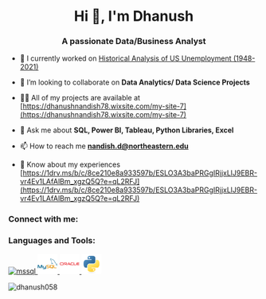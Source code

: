 <h1 align="center">Hi 👋, I'm Dhanush</h1>
<h3 align="center">A passionate Data/Business Analyst</h3>

- 🔭 I currently worked on [Historical Analysis of US Unemployment (1948-2021)](https://github.com/dhanush058/Personal/tree/main/Historical%20Analysis%20of%20US%20Unemployment%20(1948-2021))

- 👯 I’m looking to collaborate on **Data Analytics/ Data Science Projects**

- 👨‍💻 All of my projects are available at [https://dhanushnandish78.wixsite.com/my-site-7](https://dhanushnandish78.wixsite.com/my-site-7)

- 💬 Ask me about **SQL, Power BI, Tableau, Python Libraries, Excel**

- 📫 How to reach me **nandish.d@northeastern.edu**

- 📄 Know about my experiences [https://1drv.ms/b/c/8ce210e8a933597b/ESLO3A3baPRGgIRjjxLlJ9EBR-vr4Ev1LAfAlBm_xgzQ5Q?e=qL2RFJ](https://1drv.ms/b/c/8ce210e8a933597b/ESLO3A3baPRGgIRjjxLlJ9EBR-vr4Ev1LAfAlBm_xgzQ5Q?e=qL2RFJ)

<h3 align="left">Connect with me:</h3>
<p align="left">
</p>

<h3 align="left">Languages and Tools:</h3>
<p align="left"> <a href="https://www.microsoft.com/en-us/sql-server" target="_blank" rel="noreferrer"> <img src="https://www.svgrepo.com/show/303229/microsoft-sql-server-logo.svg" alt="mssql" width="40" height="40"/> </a> <a href="https://www.mysql.com/" target="_blank" rel="noreferrer"> <img src="https://raw.githubusercontent.com/devicons/devicon/master/icons/mysql/mysql-original-wordmark.svg" alt="mysql" width="40" height="40"/> </a> <a href="https://www.oracle.com/" target="_blank" rel="noreferrer"> <img src="https://raw.githubusercontent.com/devicons/devicon/master/icons/oracle/oracle-original.svg" alt="oracle" width="40" height="40"/> </a> <a href="https://www.python.org" target="_blank" rel="noreferrer"> <img src="https://raw.githubusercontent.com/devicons/devicon/master/icons/python/python-original.svg" alt="python" width="40" height="40"/> </a> </p>

<p><img align="center" src="https://github-readme-stats.vercel.app/api/top-langs?username=dhanush058&show_icons=true&locale=en&layout=compact" alt="dhanush058" /></p>

